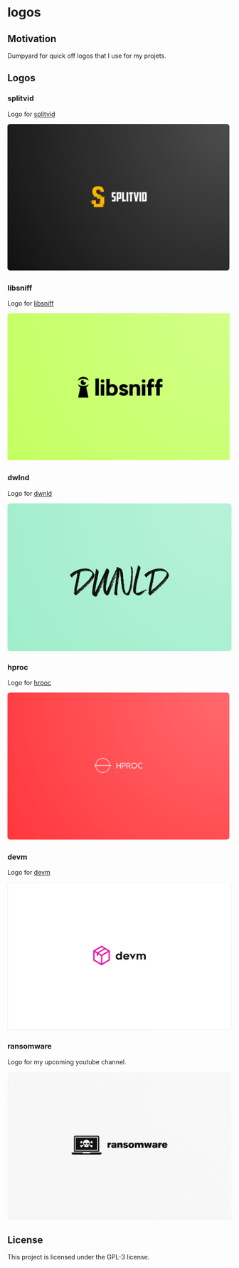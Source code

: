 # logos

## Motivation

Dumpyard for quick off logos that I use for my projets.

## Logos


### splitvid

Logo for [splitvid](https://github.com/4thel00z/splitvid)

![splitvid.png](https://raw.githubusercontent.com/4thel00z/logos/master/splitvid.png)

### libsniff

Logo for [libsniff](https://github.com/4thel00z/libsniff)

![libsniff.png](https://raw.githubusercontent.com/4thel00z/logos/master/libsniff.png)

### dwlnd

Logo for [dwnld](https://github.com/4thel00z/dwnld)

![dwnld.png](https://raw.githubusercontent.com/4thel00z/logos/master/dwnld.png)

### hproc

Logo for [hrpoc](https://github.com/4thel00z/hproc)

![hproc.png](https://raw.githubusercontent.com/4thel00z/logos/master/hproc.png)

### devm

Logo for [devm](https://github.com/4thel00z/devm)

![devm.png](https://raw.githubusercontent.com/4thel00z/logos/master/devm.png)

### ransomware

Logo for my upcoming youtube channel.

![ransomware.png](https://raw.githubusercontent.com/4thel00z/logos/master/ransomware.png)

## License

This project is licensed under the GPL-3 license.
